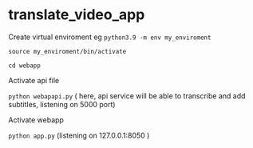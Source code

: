 # translate_video_app

Create virtual enviroment eg ```python3.9 -m env my_enviroment```<br />

```source my_enviroment/bin/activate```<br />

```cd webapp```<br />

Activate api file

```python webapapi.py``` ( here, api service will be able to transcribe and add subtitles, listening on 5000 port) <br />

Activate webapp

```python app.py``` (listening on 127.0.0.1:8050 ) 

